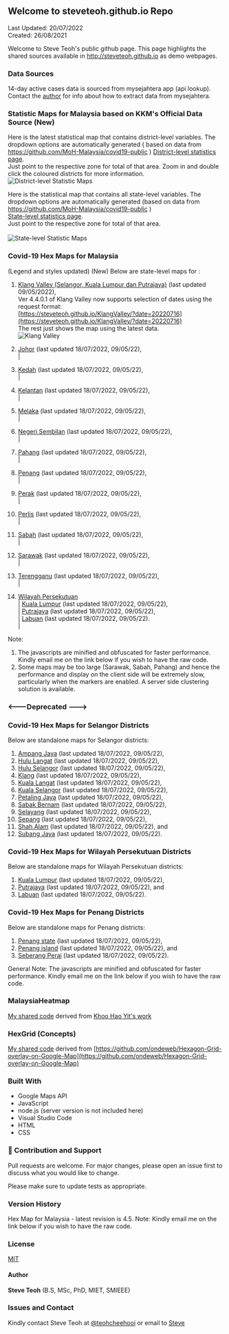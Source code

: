 ﻿## Welcome to steveteoh.github.io Repo
Last Updated: 20/07/2022
<br/>Created: 26/08/2021 

Welcome to Steve Teoh's public github page. This page highlights the shared sources available in http://steveteoh.github.io as demo webpages.

### Data Sources
14-day active cases data is sourced from mysejahtera app (api lookup). Contact the [author](mailto:chteoh@1utar.my?subject=Mysejahtera "Mysejahtera") for info about how to extract data from mysejahtera.

### Statistic Maps for Malaysia based on KKM's Official Data Source (New)
Here is the latest statistical map that contains district-level variables. The dropdown options are automatically generated ( based on data from https://github.com/MoH-Malaysia/covid19-public ) 
[District-level statistics page](https://steveteoh.github.io/Statistics/main2.html). <br>
Just point to the respective zone for total of that area. Zoom in and double click the coloured districts for more information. <br>
![District-level Statistic Maps](https://steveteoh.github.io/img/statistics2.png) <br>

Here is the statistical map that contains all state-level variables. The dropdown options are automatically generated (based on data from https://github.com/MoH-Malaysia/covid19-public )  
[State-level statistics page](https://steveteoh.github.io/Statistics/). <br>Just point to the respective zone for total of that area. <br>     
![State-level Statistic Maps](https://steveteoh.github.io/img/statistics.png) <br>

### Covid-19 Hex Maps for Malaysia
(Legend and styles updated)  (New)
Below are state-level maps for : <br>
1. [Klang Valley (Selangor, Kuala Lumpur dan Putrajaya)](http://steveteoh.github.io/KlangValley/) (last updated 09/05/2022), <br>
   Ver 4.4.0.1 of Klang Valley now supports selection of dates using the request format: <br>
   [https://steveteoh.github.io/KlangValley/?date=20220716](https://steveteoh.github.io/KlangValley/?date=20220716) <br>
   The rest just shows the map using the latest data. <br>   ![Klang Valley](https://steveteoh.github.io/img/klangvalley.jpg)

2. [Johor](http://steveteoh.github.io/Johor/) (last updated 18/07/2022, 09/05/22), <br>        |
3. [Kedah](https://steveteoh.github.io/Kedah/) (last updated 18/07/2022, 09/05/22), <br>  |
4. [Kelantan](https://steveteoh.github.io/Kelantan/) (last updated 18/07/2022, 09/05/22), <br>  |
5. [Melaka](http://steveteoh.github.io/Melaka/) (last updated 18/07/2022, 09/05/22), <br>  |
6. [Negeri Sembilan](http://steveteoh.github.io/NegeriSembilan/) (last updated 18/07/2022, 09/05/22), <br>  |
7. [Pahang](https://steveteoh.github.io/Pahang/) (last updated 18/07/2022, 09/05/22), <br>  |
8. [Penang](http://steveteoh.github.io/Penang/) (last updated 18/07/2022, 09/05/22), <br>  |
9. [Perak](https://steveteoh.github.io/Perak/) (last updated 18/07/2022, 09/05/22), <br>  |
10. [Perlis](https://steveteoh.github.io/Perlis/) (last updated 18/07/2022, 09/05/22), <br>  |
11. [Sabah](http://steveteoh.github.io/Sabah/) (last updated 18/07/2022, 09/05/22), <br>  |
12. [Sarawak](http://steveteoh.github.io/Sarawak/) (last updated 18/07/2022, 09/05/22), <br>  |
13. [Terengganu](https://steveteoh.github.io/Terengganu/) (last updated 18/07/2022, 09/05/22), <br>  |
14. [Wilayah Persekutuan](http://steveteoh.github.io/Wilayah/) <br>  |
    [Kuala Lumpur](http://steveteoh.github.io/KualaLumpur/) (last updated 18/07/2022, 09/05/22), <br>  |
    [Putrajaya](http://steveteoh.github.io/Putrajaya/) (last updated 18/07/2022, 09/05/22), <br>  |
    [Labuan](http://steveteoh.github.io/Labuan/) (last updated 18/07/2022, 09/05/22).<br>  | 
 
Note: 
1. The javascripts are minified and obfuscated for faster performance. Kindly email me on the link below if you wish to have the raw code. 
2. Some maps may be too large (Sarawak, Sabah, Pahang) and hence the performance and display on the client side will be extremely slow, particularly when the markers are enabled. 
   A server side clustering solution is available.

### <---Deprecated --->
### Covid-19 Hex Maps for Selangor Districts
Below are standalone maps for Selangor districts: <br>
1. [Ampang Jaya](http://steveteoh.github.io/Selangor/AmpangJaya/) (last updated 18/07/2022, 09/05/22), <br>
2. [Hulu Langat](http://steveteoh.github.io/Selangor/HuluLangat/) (last updated 18/07/2022, 09/05/22), <br>
3. [Hulu Selangor](http://steveteoh.github.io/Selangor/HuluSelangor/) (last updated 18/07/2022, 09/05/22), <br>
4. [Klang](http://steveteoh.github.io/Selangor/Klang/) (last updated 18/07/2022, 09/05/22), <br>
5. [Kuala Langat](http://steveteoh.github.io/Selangor/KualaLangat/) (last updated 18/07/2022, 09/05/22), <br>
6. [Kuala Selangor](http://steveteoh.github.io/Selangor/KualaSelangor/) (last updated 18/07/2022, 09/05/22), <br>
7. [Petaling Jaya](http://steveteoh.github.io/Selangor/PetalingJaya/) (last updated 18/07/2022, 09/05/22), <br>
8. [Sabak Bernam](http://steveteoh.github.io/Selangor/SabakBernam) (last updated 18/07/2022, 09/05/22), <br>
9. [Selayang](http://steveteoh.github.io/Selangor/Selayang/) (last updated 18/07/2022, 09/05/22), <br>
10. [Sepang](http://steveteoh.github.io/Selangor/Sepang/) (last updated 18/07/2022, 09/05/22), <br>
11. [Shah Alam](http://steveteoh.github.io/Selangor/ShahAlam/) (last updated 18/07/2022, 09/05/22), and  <br>
12. [Subang Jaya](http://steveteoh.github.io/Selangor/SubangJaya/) (last updated 18/07/2022, 09/05/22).<br>

### Covid-19 Hex Maps for Wilayah Persekutuan Districts
Below are standalone maps for Wilayah Persekutuan districts: <br>
1. [Kuala Lumpur](http://steveteoh.github.io/KualaLumpur) (last updated 18/07/2022, 09/05/22),<br>
2. [Putrajaya](http://steveteoh.github.io/Putrajaya) (last updated 18/07/2022, 09/05/22), and<br>
3. [Labuan](http://steveteoh.github.io/Labuan) (last updated 18/07/2022, 09/05/22).<br>

### Covid-19 Hex Maps for Penang Districts
Below are standalone maps for Penang districts: <br>
1. [Penang state](http://steveteoh.github.io/Penang/index.html) (last updated 18/07/2022, 09/05/22),  <br>
2. [Penang island](http://steveteoh.github.io/Penang/island.html) (last updated 18/07/2022, 09/05/22), and  <br>
3. [Seberang Perai](http://steveteoh.github.io/Penang/perai.html) (last updated 18/07/2022, 09/05/22). <br>

General Note: The javascripts are minified and obfuscated for faster performance. Kindly email me on the link below if you wish to have the raw code. 

### MalaysiaHeatmap
[My shared code](http://steveteoh.github.io/MalaysiaHeatMap) derived from [Khoo Hao Yit's work](https://github.com/KhooHaoYit/KhooHaoYit.github.io/tree/main/Covid19%20Malaysia%20Heatmap)

### HexGrid (Concepts)
[My shared code](http://steveteoh.github.io/HexGrid) derived from [https://github.com/ondeweb/Hexagon-Grid-overlay-on-Google-Map](https://github.com/ondeweb/Hexagon-Grid-overlay-on-Google-Map) 

### Built With

- Google Maps API
- JavaScript
- node.js (server version is not included here)
- Visual Studio Code
- HTML
- CSS

### 🤝 Contribution and Support
Pull requests are welcome. For major changes, please open an issue first to discuss what you would like to change.

Please make sure to update tests as appropriate.

### Version History
Hex Map for Malaysia - latest revision is 4.5.
Note: Kindly email me on the link below if you wish to have the raw code. 

### License
[MIT](https://steveteoh.github.io/LICENSE)

#### Author
**Steve Teoh** (B.S, MSc, PhD, MIET, SMIEEE)

### Issues and Contact
Kindly contact Steve Teoh at [@teohcheehooi](https://twitter.com/teohcheehooi) or email to [Steve](mailto:chteoh@1utar.my?subject=Map "Map")
